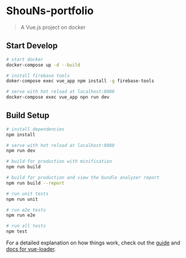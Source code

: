 # ShouNs-portfolio

> A Vue.js project on docker

## Start Develop

``` bash
# start docker
docker-compose up -d --build

# install firebase tools
doker-compose exec vue_app npm install -g firebase-tools

# serve with hot reload at localhost:8080
docker-compose exec vue_app npn run dev
```

## Build Setup

``` bash
# install dependencies
npm install

# serve with hot reload at localhost:8080
npm run dev

# build for production with minification
npm run build

# build for production and view the bundle analyzer report
npm run build --report

# run unit tests
npm run unit

# run e2e tests
npm run e2e

# run all tests
npm test
```

For a detailed explanation on how things work, check out the [guide](http://vuejs-templates.github.io/webpack/) and [docs for vue-loader](http://vuejs.github.io/vue-loader).
